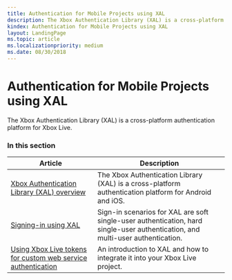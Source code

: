 ```yaml
---
title: Authentication for Mobile Projects using XAL
description: The Xbox Authentication Library (XAL) is a cross-platform authentication platform for Android, and iOS.
kindex: Authentication for Mobile Projects using XAL
layout: LandingPage
ms.topic: article
ms.localizationpriority: medium
ms.date: 08/30/2018
---
```


# Authentication for Mobile Projects using XAL

The Xbox Authentication Library (XAL) is a cross-platform authentication platform for Xbox Live.


### In this section

| Article | Description |
|---------|-------------|
| [Xbox Authentication Library (XAL) overview](live-xal-overview.md) | The Xbox Authentication Library (XAL) is a cross-platform authentication platform for Android and iOS. |
| [Signing-in using XAL](live-xal-sign-in.md) | Sign-in scenarios for XAL are soft single-user authentication, hard single-user authentication, and multi-user authentication. |
| [Using Xbox Live tokens for custom web service authentication](live-xal-partner-token.md) | An introduction to XAL and how to integrate it into your Xbox Live project. |
